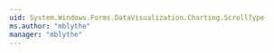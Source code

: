 ```yaml
---
uid: System.Windows.Forms.DataVisualization.Charting.ScrollType
ms.author: "mblythe"
manager: "mblythe"
---
```

